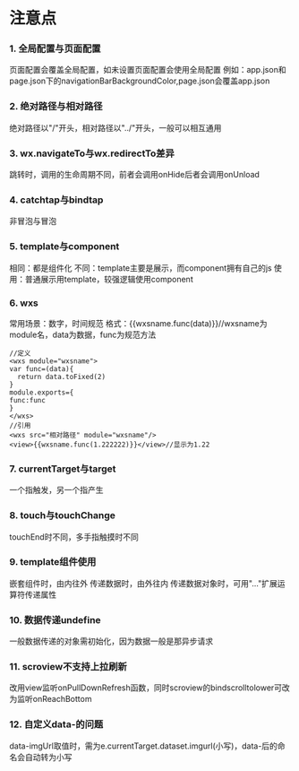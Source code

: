 # 注意点
### 1. 全局配置与页面配置
页面配置会覆盖全局配置，如未设置页面配置会使用全局配置
例如：app.json和page.json下的navigationBarBackgroundColor,page.json会覆盖app.json
  
### 2. 绝对路径与相对路径
绝对路径以"/"开头，相对路径以"../"开头，一般可以相互通用
  
### 3. wx.navigateTo与wx.redirectTo差异
跳转时，调用的生命周期不同，前者会调用onHide后者会调用onUnload
  
### 4. catchtap与bindtap
非冒泡与冒泡
  
### 5. template与component
相同：都是组件化
不同：template主要是展示，而component拥有自己的js
使用：普通展示用template，较强逻辑使用component

### 6. wxs
常用场景：数字，时间规范
格式：{{wxsname.func(data)}}//wxsname为module名，data为数据，func为规范方法
```
//定义
<wxs module="wxsname">
var func=(data){
  return data.toFixed(2)
}
module.exports={
func:func
}
</wxs>
//引用
<wxs src="相对路径" module="wxsname"/>
<view>{{wxsname.func(1.222222)}}</view>//显示为1.22
```

### 7. currentTarget与target
一个指触发，另一个指产生

### 8. touch与touchChange
touchEnd时不同，多手指触摸时不同

### 9. template组件使用
嵌套组件时，由内往外
传递数据时，由外往内
传递数据对象时，可用"..."扩展运算符传递属性

### 10. 数据传递undefine
一般数据传递的对象需初始化，因为数据一般是那异步请求

### 11. scroview不支持上拉刷新
改用view监听onPullDownRefresh函数，同时scroview的bindscrolltolower可改为监听onReachBottom

### 12. 自定义data-的问题
data-imgUrl取值时，需为e.currentTarget.dataset.imgurl(小写)，data-后的命名会自动转为小写